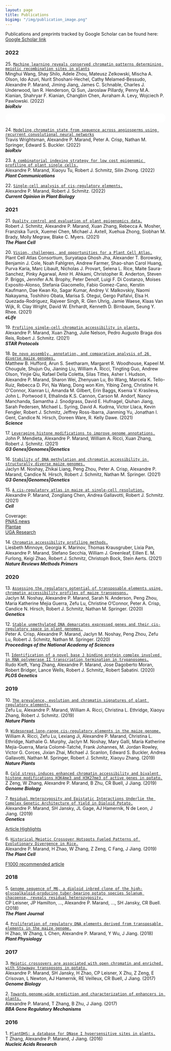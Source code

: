 ```yaml
---
layout: page
title: Publications
bigimg: "/img/publication_image.png"
---
```


Publications and preprints tracked by Google Scholar can be found here: [Google Scholar link](https://scholar.google.com/citations?user=_bYW4UkAAAAJ&hl=en)

### 2022
25\.    [`Machine learning reveals conserved chromatin patterns determining meiotic recombination sites in plants`](https://www.biorxiv.org/content/10.1101/2022.07.11.499557v1.abstract)\
Minghui Wang, Shay Shilo, Adele Zhou, Mateusz Zelkowski, Mischa A. Olson, Ido Azuri, Nurit Shoshani-Hechel, Cathy Melamed-Bessudo, Alexandre P. Marand, Jiming Jiang, James C. Schnable, Charles J. Underwood, Ian R. Henderson, Qi Sun, Jaroslaw Pillardy, Penny M.A. Kianian, Shahryar F. Kianian, Changbin Chen, Avraham A. Levy, Wojciech P. Pawlowski. (2022)\
**_bioRxiv_**
<html>
  <style>
    section {
        background: white;
        color: black;
        border-radius: 1em;
        padding: 1em;
        left: 50% }
    #inner {
        display: inline-block;
        display: flex;
        align-items: center;
        justify-content: center }
  </style>
  <section>
    <div id="inner">
      <script type='text/javascript' src='https://d1bxh8uas1mnw7.cloudfront.net/assets/embed.js'></script>
        <span style="float:left";
          class="__dimensions_badge_embed__"
          data-doi="10.1101/2022.07.11.499557"
          data-hide-zero-citations="true"
          data-legend="always">
        </span>
      <script async src="https://badge.dimensions.ai/badge.js" charset="utf-8"></script>
        <div  style="float:right";
          data-link-target="_blank"
          data-badge-details="right"
          data-badge-type="medium-donut"
          data-doi="10.1101/2022.07.11.499557"   
          data-condensed="true"
          data-hide-no-mentions="true"
          class="altmetric-embed">
        </div>
    </div>
  </section>


24\.    [`Modeling chromatin state from sequence across angiosperms using recurrent convolutional neural networks`](https://www.biorxiv.org/content/10.1101/2021.11.11.468292v1.abstract)\
Travis Wrightsman,  Alexandre P. Marand,  Peter A. Crisp,  Nathan M. Springer,  Edward S. Buckler. (2022)\
**_bioRxiv_**


23\.    [`A combinatorial indexing strategy for low cost epigenomic profiling of plant single cells.`](https://doi.org/10.1016/j.xplc.2022.100308)\
Alexandre P. Marand, Xiaoyu Tu, Robert J. Schmitz, Silin Zhong. (2022)\
**_Plant Communications_**



22\.    [`Single-cell analysis of cis-regulatory elements.`](https://doi.org/10.1016/j.pbi.2021.102094)\
Alexandre P. Marand, Robert J. Schmitz. (2022)\
**_Current Opinion in Plant Biology_**



### 2021
21\.    [`Quality control and evaluation of plant epigenomics data.`](https://doi.org/10.1093/plcell/koab255)\
Robert J. Schmitz, Alexandre P. Marand, Xuan Zhang, Rebecca A. Mosher, Franziska Turck, Xuemei Chen, Michael J. Axtell, Xuehua Zhong, Siobhan M. Brady, Molly Megraw, Blake C. Myers. (2021)\
**_The Plant Cell_**



20\.    [`Vision, challenges, and opportunities for a Plant Cell Atlas.`](https://doi.org/10.7554/eLife.66877)\
Plant Cell Atlas Consortium, Suryatapa Ghosh Jha, Alexander T. Borowsky, Benjamin J. Cole, Noah Fahlgren, Andrew Farmer, Shao-shan Carol Huang, Purva Karia, Marc Libault, Nicholas J. Provart, Selena L. Rice, Maite Saura-Sanchez, Pinky Agarwal, Amir H. Ahkami, Christopher R. Anderton, Steven P. Briggs, Jennifer A.N. Brophy, Peter Denolf, Luigi F. Di Costanzo, Moises Exposito-Alonso, Stefania Giacomello, Fabio Gomez-Cano, Kerstin Kaufmann, Dae Kwan Ko, Sagar Kumar, Andrey V. Malkovskiy, Naomi Nakayama, Toshihiro Obata, Marisa S. Otegui, Gergo Palfalvi, Elsa H. Quezada-Rodríguez, Rajveer Singh, R. Glen Uhrig, Jamie Waese, Klaas Van Wijk, R. Clay Wright, David W. Ehrhardt, Kenneth D. Birnbaum, Seung Y. Rhee. (2021)\
**_eLife_**



19\.    [`Profiling single-cell chromatin accessibility in plants.`](https://doi.org/10.1016/j.xpro.2021.100737)\
Alexandre P. Marand, Xuan Zhang, Julie Nelson, Pedro Augusto Braga dos Reis, Robert J. Schmitz. (2021)\
**_STAR Protocols_**



18\.    [`De novo assembly, annotation, and comparative analysis of 26 diverse maize genomes.`](https://doi.org/10.1126/science.abg5289)\
Matthew B. Hufford, Arun S. Seetharam, Margaret R. Woodhouse, Kapeel M. Chougule, Shujun Ou, Jianing Liu, William A. Ricci, Tingting Guo, Andrew Olson, Yinjie Qiu, Rafael Della Coletta, Silas Tittes, Asher I. Hudson, Alexandre P. Marand, Sharon Wei, Zhenyuan Lu, Bo Wang, Marcela K. Tello-Ruiz, Rebecca D. Piri, Na Wang, Dong won Kim, Yibing Zeng, Christine H. O'Connor, Xianran Li, Amanda M. Gilbert, Erin Baggs, Ksenia V. Krasileva, John L. Portwood II, Ethalinda K.S. Cannon, Carson M. Andorf, Nancy Manchanda, Samantha J. Snodgrass, David E. Hufnagel, Qiuhan Jiang, Sarah Pedersen, Michael L. Syring, David A. Kudrna, Victor Llaca, Kevin Fengler, Robert J. Schmitz, Jeffrey Ross-Ibarra, Jianming Yu, Jonathan I. Gent, Candice N. Hirsch, Doreen Ware, R. Kelly Dawe. (2021)\
**_Science_**



17\.    [`Leveraging histone modifications to improve genome annotations.`](https://doi.org/10.1093/g3journal/jkab263)\
John P. Mendieta, Alexandre P. Marand, William A. Ricci, Xuan Zhang, Robert J. Schmitz. (2021)\
**_G3 Genes\|Genomes\|Genetics_**

<div class='altmetric-embed' data-badge-type='donut' data-doi="10.1093/g3journal/jkab263"></div>


16\.    [`Stability of DNA methylation and chromatin accessibility in structurally diverse maize genomes.`](https://doi.org/10.1093/g3journal/jkab190)\
Jaclyn M. Noshay, Zhikai Liang, Peng Zhou, Peter A. Crisp, Alexandre P. Marand, Candice N. Hirsch, Robert J. Schmitz, Nathan M. Springer. (2021)\
**_G3 Genes\|Genomes\|Genetics_**
<div class='altmetric-embed' data-badge-type='donut' data-doi="10.1093/g3journal/jkab190"></div>


15\.    [`A cis-regulatory atlas in maize at single-cell resolution.`](https://doi.org/10.1016/j.cell.2021.04.014)\
Alexandre P. Marand, Zongliang Chen, Andrea Gallavotti, Robert J. Schmitz. (2021)\
**_Cell_**
<div class='altmetric-embed' data-badge-type='donut' data-doi="10.1016/j.cell.2021.04.014"></div>

Coverage:\
[PNAS news](https://www.pnas.org/post/journal-club/atlas-identifies-genome-regions-that-regulate-plant-cell-identity)\
[Plantae](https://plantae.org/a-cis-regulatory-atlas-in-maize-at-single-cell-resolution-biorxiv/)\
[UGA Research](https://www.genetics.uga.edu/news/stories/2021/dr-marand-leads-project-applying-single-cell-sequencing-technology-create)


14\.    [`Chromatin accessibility profiling methods.`](https://doi.org/10.1038/s43586-020-00008-9)\
Liesbeth Minnoye, Georgia K. Marinov, Thomas Krausgruber, Lixia Pan, Alexandre P. Marand, Stefano Secchia, William J. Greenleaf, Eillen E. M. Furlong, Keigi Zhao, Robert J. Schmitz, Christoph Bock, Stein Aerts. (2021)\
**_Nature Reviews Methods Primers_**
<div class='altmetric-embed' data-badge-type='donut' data-doi="10.1038/s43586-020-00008-9"></div>


### 2020
13\.    [`Assessing the regulatory potential of transposable elements using chromatin accessibility profiles of maize transposons.`](https://doi.org/10.1093/genetics/iyaa003)\
Jaclyn M. Noshay, Alexandre P. Marand, Sarah N. Anderson, Peng Zhou, Maria Katherine Mejia Guerra, Zefu Lu, Christine O’Connor, Peter A. Crisp, Candice N. Hirsch, Robert J. Schmitz, Nathan M. Springer. (2020)\
**_Genetics_**
<div class='altmetric-embed' data-badge-type='donut' data-doi="10.1093/genetics/iyaa003"></div>


12\.    [`Stable unmethylated DNA demarcates expressed genes and their cis-regulatory space in plant genomes.`](https://doi.org/10.1073/pnas.2010250117)\
Peter A. Crisp, Alexandre P. Marand, Jaclyn M. Noshay, Peng Zhou, Zefu Lu, Robert J. Schmitz, Nathan M. Springer. (2020)\
**_Proceedings of the National Academy of Sciences_**
<div class='altmetric-embed' data-badge-type='donut' data-doi="10.1073/pnas.2010250117"></div>


11\.    [`Identification of a novel base J binding protein complex involved in RNA polymerase II transcription termination in trypanosomes.`](https://doi.org/10.1371/journal.pgen.1008390)\
Rudo Kieft, Yang Zhang, Alexandre P. Marand, Jose Dagoberto Moran, Robert Bridger, Lance Wells, Robert J. Schmitz, Robert Sabatini. (2020)\
**_PLOS Genetics_**
<div class='altmetric-embed' data-badge-type='donut' data-doi="10.1371/journal.pgen.1008390"></div>


### 2019
10\.    [`The prevalence, evolution and chromatin signatures of plant regulatory elements.`](https://doi.org/10.1038/s41477-019-0548-z)\
Zefu Lu, Alexandre P. Marand, William A. Ricci, Christina L. Ethridge, Xiaoyu Zhang, Robert J. Schmitz. (2019)\
**_Nature Plants_**
<div class='altmetric-embed' data-badge-type='donut' data-doi="10.1038/s41477-019-0547-0"></div>


9\.    [`Widespread long-range cis-regulatory elements in the maize genome.`](https://doi.org/10.1038/s41477-019-0547-0)\
William A. Ricci, Zefu Lu, Lexiang Ji, Alexandre P. Marand, Christina L. Ethridge, Nathalie G. Murphy, Jaclyn M. Noshay, Mary Galli, María Katherine Mejía-Guerra, Maria Colomé-Tatché, Frank Johannes, M. Jordan Rowley, Victor G. Corces, Jixian Zhai, Michael J. Scanlon, Edward S. Buckler, Andrea Gallavotti, Nathan M. Springer, Robert J. Schmitz, Xiaoyu Zhang. (2019)\
**_Nature Plants_**
<div class='altmetric-embed' data-badge-type='donut' data-doi="10.1038/s41477-019-0547-0"></div>


8\.    [`Cold stress induces enhanced chromatin accessibility and bivalent histone modifications H3K4me3 and H3K27me3 of active genes in potato.`](https://genomebiology.biomedcentral.com/articles/10.1186/s13059-019-1731-2)\
Z Zeng, W Zhang, Alexandre P. Marand, B Zhu, CR Buell, J Jiang. (2019)\
**_Genome Biology_**
<div class='altmetric-embed' data-badge-type='donut' data-doi="10.1186/s13059-019-1731-2"></div>


7\.    [`Residual Heterozygosity and Epistatic Interactions Underlie the Complex Genetic Architecture of Yield in Diploid Potato.`](https://www.genetics.org/content/212/1/317.abstract)\
Alexandre P. Marand, SH Jansky, JL Gage, AJ Hamernik, N de Leon, J Jiang. (2019)\
**_Genetics_**
<div class='altmetric-embed' data-badge-type='donut' data-doi="10.1534/genetics.119.302036"></div>

[Article Highlights](https://www.genetics.org/content/212/1/NP)


6\.    [`Historical Meiotic Crossover Hotspots Fueled Patterns of Evolutionary Divergence in Rice.`](http://www.plantcell.org/content/31/3/645.abstract)\
Alexandre P. Marand, H Zhao, W Zhang, Z Zeng, C Fang, J Jiang. (2019)\
**_The Plant Cell_**
<div class='altmetric-embed' data-badge-type='donut' data-doi="10.1105/tpc.18.00750"></div>

[F1000 recommended article](https://f1000.com/prime/734986434)


### 2018
5\.    [`Genome sequence of M6, a diploid inbred clone of the high-glycoalkaloid-producing tuber-bearing potato species Solanum chacoense, reveals residual heterozygosity.`](https://doi.org/10.1111/tpj.13857)\
CP Leisner, JP Hamilton, ..., Alexandre P. Marand, ..., SH Jansky, CR Buell. (2018)\
**_The Plant Journal_**
<div class='altmetric-embed' data-badge-type='donut' data-doi="10.1111/tpj.13857"></div>


4\.    [`Proliferation of regulatory DNA elements derived from transposable elements in the maize genome.`](http://www.plantphysiol.org/content/176/4/2789.abstract)\
H Zhao, W Zhang, L Chen, Alexandre P. Marand, Y Wu, J Jiang. (2018)\
**_Plant Physiology_**
<div class='altmetric-embed' data-badge-type='donut' data-doi="10.1104/pp.17.01467"></div>


### 2017
3\.    [`Meiotic crossovers are associated with open chromatin and enriched with Stowaway transposons in potato.`](https://genomebiology.biomedcentral.com/articles/10.1186/s13059-017-1326-8)\
Alexandre P. Marand, SH Jansky, H Zhao, CP Leisner, X Zhu, Z Zeng, E Crisovan, L Newton, AJ Hamernik, RE Veilleux, CR Buell, J Jiang. (2017)\
**_Genome Biology_**
<div class='altmetric-embed' data-badge-type='donut' data-doi="10.1186/s13059-017-1326-8"></div>


2\.    [`Towards genome-wide prediction and characterization of enhancers in plants.`](https://www.sciencedirect.com/science/article/pii/S1874939916301274)\
Alexandre P. Marand, T Zhang, B Zhu, J Jiang. (2017)\
**_BBA Gene Regulatory Mechanisms_**
<div class='altmetric-embed' data-badge-type='donut' data-doi="10.1016/j.bbagrm.2016.06.006"></div>


### 2016
1\.    [`PlantDHS: a database for DNase I hypersensitive sites in plants.`](https://academic.oup.com/nar/article-abstract/44/D1/D1148/2503132)\
T Zhang, Alexandre P. Marand, J Jiang. (2016)\
**_Nucleic Acids Research_**
<div class='altmetric-embed' data-badge-type='donut' data-doi="110.1093/nar/gkv962"></div>
